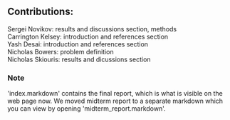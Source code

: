 ## Contributions:
Sergei Novikov: results and discussions section, methods <br>
Carrington Kelsey: introduction and references section <br>
Yash Desai: introduction and references section <br>
Nicholas Bowers: problem definition <br>
Nicholas Skiouris: results and dicussions section

### Note
'index.markdown' contains the final report, which is what is visible on the web page now. 
We moved midterm report to a separate markdown which you can view by opening 'midterm_report.markdown'.
